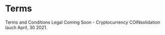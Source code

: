 # Terms
Terms and Conditions Legal
Coming Soon - Cryptocurrency COINsolidation lauch April, 30 2021.
